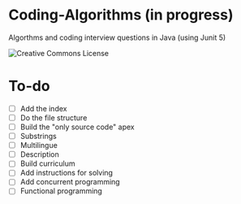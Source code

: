 # Coding-Algorithms (in progress)

Algorthms and coding interview questions in Java (using Junit 5)

![Creative Commons License](https://i.creativecommons.org/l/by-nc-sa/4.0/88x31.png)

# To-do

- [ ] Add the index
- [ ] Do the file structure
- [ ] Build the "only source code" apex
- [ ] Substrings
- [ ] Multilingue
- [ ] Description
- [ ] Build curriculum
- [ ] Add instructions for solving
- [ ] Add concurrent programming 
- [ ] Functional programming

